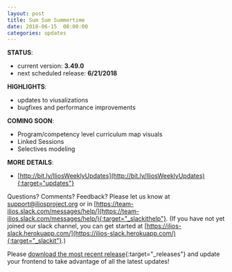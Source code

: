 ```yaml
---
layout: post
title: Sum Sum Summertime
date: 2018-06-15  08:00:00
categories: updates
---
```

__STATUS__:
- current version: __3.49.0__
- next scheduled release: __6/21/2018__

__HIGHLIGHTS__:
- updates to viusalizations
- bugfixes and performance improvements

__COMING SOON__:
- Program/competency level curriculum map visuals
- Linked Sessions
- Selectives modeling

__MORE DETAILS__:
- [http://bit.ly/IliosWeeklyUpdates](http://bit.ly/IliosWeeklyUpdates){:target="updates"}

Questions? Comments? Feedback? Please let us know at [support@iliosproject.org](mailto:support@iliosproject.org) or in [https://team-ilios.slack.com/messages/help/](https://team-ilios.slack.com/messages/help/){:target="_slackithelp"}.  (If you have not yet joined our slack channel, you can get started at [https://ilios-slack.herokuapp.com/](https://ilios-slack.herokuapp.com/){:target="_slackit"}.)

Please [download the most recent release](https://www.github.com/ilios/ilios/releases/latest){:target="_releases"} and update your frontend to take advantage of all the latest updates!
